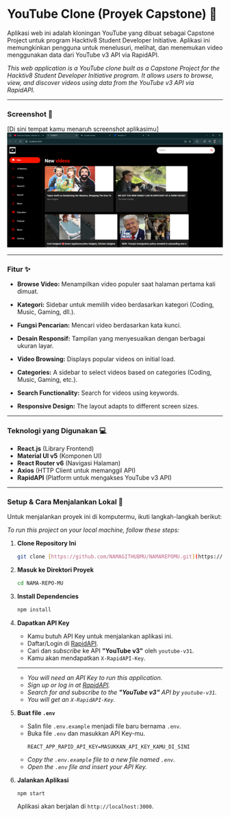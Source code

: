 # YouTube Clone (Proyek Capstone) 🚀

Aplikasi web ini adalah kloningan YouTube yang dibuat sebagai Capstone Project untuk program Hacktiv8 Student Developer Initiative. Aplikasi ini memungkinkan pengguna untuk menelusuri, melihat, dan menemukan video menggunakan data dari YouTube v3 API via RapidAPI.

*This web application is a YouTube clone built as a Capstone Project for the Hacktiv8 Student Developer Initiative program. It allows users to browse, view, and discover videos using data from the YouTube v3 API via RapidAPI.*

---

### Screenshot 📸

[Di sini tempat kamu menaruh screenshot aplikasimu]
![alt text](image.png)

---

### Fitur ✨

* **Browse Video:** Menampilkan video populer saat halaman pertama kali dimuat.
* **Kategori:** Sidebar untuk memilih video berdasarkan kategori (Coding, Music, Gaming, dll.).
* **Fungsi Pencarian:** Mencari video berdasarkan kata kunci.
* **Desain Responsif:** Tampilan yang menyesuaikan dengan berbagai ukuran layar.

* **Video Browsing:** Displays popular videos on initial load.
* **Categories:** A sidebar to select videos based on categories (Coding, Music, Gaming, etc.).
* **Search Functionality:** Search for videos using keywords.
* **Responsive Design:** The layout adapts to different screen sizes.

---

### Teknologi yang Digunakan 💻

* **React.js** (Library Frontend)
* **Material UI v5** (Komponen UI)
* **React Router v6** (Navigasi Halaman)
* **Axios** (HTTP Client untuk memanggil API)
* **RapidAPI** (Platform untuk mengakses YouTube v3 API)

---

### **Setup & Cara Menjalankan Lokal** 🚀

Untuk menjalankan proyek ini di komputermu, ikuti langkah-langkah berikut:

*To run this project on your local machine, follow these steps:*

1.  **Clone Repository Ini**
    ```bash
    git clone [https://github.com/NAMAGITHUBMU/NAMAREPOMU.git](https://github.com/NAMAGITHUBMU/NAMAREPOMU.git)
    ```

2.  **Masuk ke Direktori Proyek**
    ```bash
    cd NAMA-REPO-MU
    ```

3.  **Install Dependencies**
    ```bash
    npm install
    ```

4.  **Dapatkan API Key**
    * Kamu butuh API Key untuk menjalankan aplikasi ini.
    * Daftar/Login di [RapidAPI](https://rapidapi.com).
    * Cari dan *subscribe* ke API **"YouTube v3"** oleh `youtube-v31`.
    * Kamu akan mendapatkan `X-RapidAPI-Key`.
    ---
    * *You will need an API Key to run this application.*
    * *Sign up or log in at [RapidAPI](https://rapidapi.com).*
    * *Search for and subscribe to the **"YouTube v3"** API by `youtube-v31`.*
    * *You will get an `X-RapidAPI-Key`.*

5.  **Buat file `.env`**
    * Salin file `.env.example` menjadi file baru bernama `.env`.
    * Buka file `.env` dan masukkan API Key-mu.
        ```
        REACT_APP_RAPID_API_KEY=MASUKKAN_API_KEY_KAMU_DI_SINI
        ```
    * *Copy the `.env.example` file to a new file named `.env`.*
    * *Open the `.env` file and insert your API Key.*

6.  **Jalankan Aplikasi**
    ```bash
    npm start
    ```
    Aplikasi akan berjalan di `http://localhost:3000`.